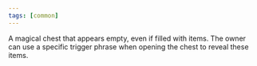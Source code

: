 ```yaml
---
tags: [common]
---
```

A magical chest that appears empty, even if filled with items. The owner can use a specific trigger phrase when opening the chest to reveal these items.